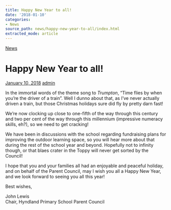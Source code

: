 ```yaml
---
title: Happy New Year to all!
date: '2018-01-10'
categories:
- News
source_path: news/happy-new-year-to-all/index.html
extracted_mode: article
---
```

[News](category/news/)

# Happy New Year to all!

[January 10, 2018](news/happy-new-year-to-all/) [admin](author/admin/)

In the immortal words of the theme song to&nbsp;_Trumpton_, “Time flies by when you’re the driver of a train”. Well I dunno about that, as I’ve never actually driven a train, but those Christmas holidays sure did fly by pretty darn fast!

We’re now clocking up close to one-fifth of the way through this century and two per cent of the way through this millennium (impressive numeracy skills, eh?), so we need to get cracking!

We have been in discussions with the school regarding fundraising plans for improving the outdoor learning space, so you will hear more about that during the rest of the school year and beyond. Hopefully not to infinity though, or that blaes crater in the Toppy will never get sorted by the Council!

I hope that you and your families all had an enjoyable and peaceful holiday, and on behalf of the Parent Council, may I wish you all a Happy New Year, and we look forward to seeing you all this year!

Best wishes,

John Lewis  
Chair, Hyndland Primary School Parent Council
